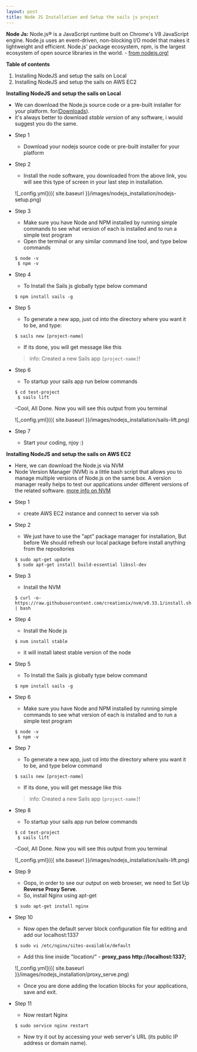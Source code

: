 ```yaml
---
layout: post
title: Node JS Installation and Setup the sails js project
---
```


**Node Js:**
Node.js® is a JavaScript runtime built on Chrome's V8 JavaScript engine. Node.js uses an event-driven, non-blocking I/O model that makes it lightweight and efficient. Node.js' package ecosystem, npm, is the largest ecosystem of open source libraries in the world. - [from nodejs.org!](https://nodejs.org/en/)

**Table of contents**

  1. Installing NodeJS and setup the sails on Local
  2. Installing NodeJS and setup the sails on AWS EC2


**Installing NodeJS and setup the sails on Local**

  - We can download the Node.js source code or a pre-built installer for your platform. for([Downloads](https://nodejs.org/en/download/)).
  - it's always better to download *stable version* of any software, i would suggest you do the same.


* Step 1
  - Download your nodejs source code or pre-built installer for your platform
* Step 2
  - Install the node software, you downloaded from the above link, you will see this type of screen in your last step in installation.

  ![_config.yml]({{ site.baseurl }}/images/nodejs_installation/nodejs-setup.png)

* Step 3
  - Make sure you have Node and NPM installed by running simple commands to see what version of each is installed and to run a simple test program
  - Open the terminal or any similar command line tool, and type below commands

  ```
  $ node -v
   $ npm -v
  ```
* Step 4
  - To Install the Sails js globally type below command

  ```
  $ npm install sails -g
  ```

* Step 5
  - To generate a new app, just cd into the directory where you want it to be, and type:

  ```
  $ sails new [project-name]
  ```
  - If its done, you will get message like this
  > info: Created a new Sails app `[project-name]`!

* Step 6
  - To startup your sails app run below commands

  ```
  $ cd test-project
   $ sails lift
  ```

  -Cool, All Done. Now you will see this output from you terminal

  ![_config.yml]({{ site.baseurl }}/images/nodejs_installation/sails-lift.png)

* Step 7
  - Start your coding, njoy :)


**Installing NodeJS and setup the sails on AWS EC2**

  - Here, we can download the Node.js via NVM 
  - Node Version Manager (NVM) is a little bash script that allows you to manage multiple versions of Node.js on the same box. A version manager really helps to test our applications under different versions of the related software. [more info on NVM](https://github.com/creationix/nvm)

* Step 1
  - create AWS EC2 instance and connect to server via ssh

* Step 2
  - We just have to use the "apt" package manager for installation, But before We should refresh our local package before install anything from the repositories

  ```
  $ sudo apt-get update
   $ sudo apt-get install build-essential libssl-dev
  ```
* Step 3
  - Install the NVM

  ```
  $ curl -o- https://raw.githubusercontent.com/creationix/nvm/v0.33.1/install.sh | bash
  ```

* Step 4
  - Install the Node js

  ```
  $ nvm install stable
  ```

  - it will install latest stable version of the node

* Step 5
  - To Install the Sails js globally type below command

  ```
  $ npm install sails -g
  ```

* Step 6
  - Make sure you have Node and NPM installed by running simple commands to see what version of each is installed and to run a simple test program

  ```
  $ node -v
   $ npm -v
  ```

* Step 7
  - To generate a new app, just cd into the directory where you want it to be, and type below command

  ```
  $ sails new [project-name]
  ```
  - If its done, you will get message like this
  > info: Created a new Sails app `[project-name]`!

* Step 8
  - To startup your sails app run below commands

  ```
  $ cd test-project
   $ sails lift
  ```

  -Cool, All Done. Now you will see this output from you terminal

  ![_config.yml]({{ site.baseurl }}/images/nodejs_installation/sails-lift.png)

* Step 9
  - Oops, in order to see our output on web browser, we need to Set Up **Reverse Proxy Serve**.
  - So, install Nginx using apt-get

  ```
  $ sudo apt-get install nginx
  ```

* Step 10
  - Now open the default server block configuration file for editing and add our localhost:1337

  ```
  $ sudo vi /etc/nginx/sites-available/default
  ```

  - Add this line inside "location/" - **proxy_pass http://localhost:1337;**

  ![_config.yml]({{ site.baseurl }}/images/nodejs_installation/proxy_serve.png)

  - Once you are done adding the location blocks for your applications, save and exit.

* Step 11
  - Now restart Nginx

  ```
  $ sudo service nginx restart
  ```
  - Now try it out by accessing your web server's URL (its public IP address or domain name).



